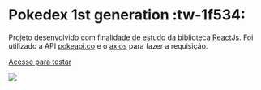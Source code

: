 # Pokedex 1st generation :tw-1f534:

Projeto desenvolvido com finalidade de estudo da biblioteca [ReactJs](https://pt-br.reactjs.org/ "ReactJs"). Foi utilizado a API [pokeapi.co](https://pokeapi.co/ "pokeapi.co") e o [axios](https://axios-http.com/docs/intro "axios") para fazer a requisição.

[Acesse para testar](https://pokepokedexy.netlify.app// "Acesse para testar")

![](https://drive.google.com/uc?export=view&id=14WQBeTSbZo8EjnHmV-n07HoKYZ-cIR7s)